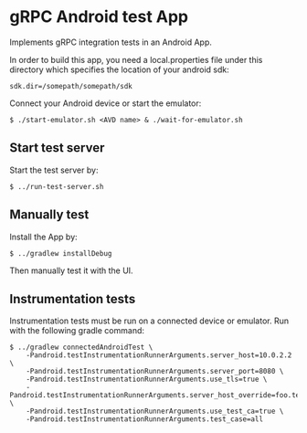gRPC Android test App
=======================

Implements gRPC integration tests in an Android App.

In order to build this app, you need a local.properties file under this directory which specifies
the location of your android sdk:
```
sdk.dir=/somepath/somepath/sdk
```

Connect your Android device or start the emulator:
```
$ ./start-emulator.sh <AVD name> & ./wait-for-emulator.sh
```

Start test server
-----------------

Start the test server by:
```
$ ../run-test-server.sh
```


Manually test
-------------

Install the App by:
```
$ ../gradlew installDebug
```
Then manually test it with the UI.


Instrumentation tests
----------------

Instrumentation tests must be run on a connected device or emulator. Run with the
following gradle command:

```
$ ../gradlew connectedAndroidTest \
    -Pandroid.testInstrumentationRunnerArguments.server_host=10.0.2.2 \
    -Pandroid.testInstrumentationRunnerArguments.server_port=8080 \
    -Pandroid.testInstrumentationRunnerArguments.use_tls=true \
    -Pandroid.testInstrumentationRunnerArguments.server_host_override=foo.test.google.fr \
    -Pandroid.testInstrumentationRunnerArguments.use_test_ca=true \
    -Pandroid.testInstrumentationRunnerArguments.test_case=all
```


